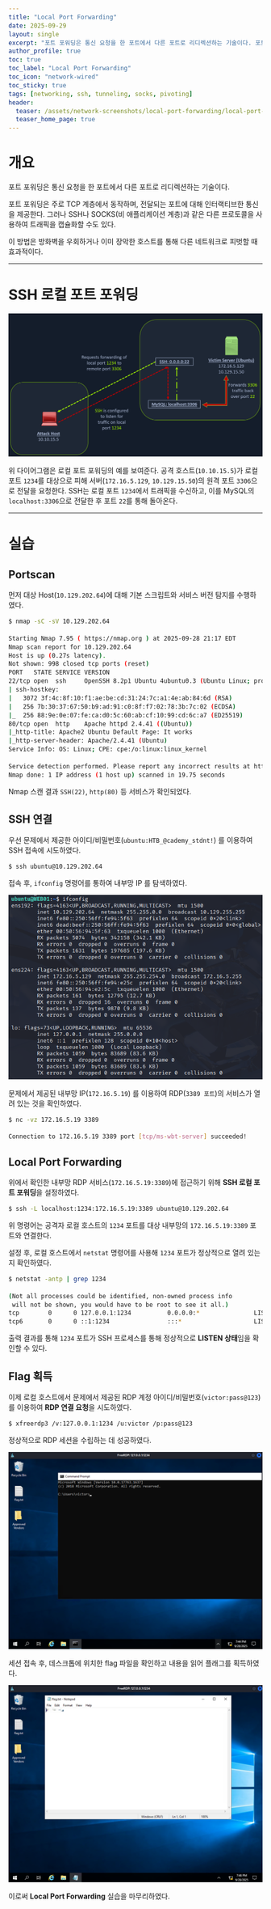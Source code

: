 ```yaml
---
title: "Local Port Forwarding"
date: 2025-09-29
layout: single
excerpt: "포트 포워딩은 통신 요청을 한 포트에서 다른 포트로 리디렉션하는 기술이다. 포트 포워딩은 주로 TCP 계층에서 동작하며, 전달되는 포트에 대해 인터랙티브한 통신을 제공한다. 그러나 SSH나 SOCKS(비 애플리케이션 계층)과 같은 다른 프로토콜을 사용하여 트래픽을 캡슐화할 수도 있다. 이 방법은 방화벽을 우회하거나 이미 장악한 호스트를 통해 다른 네트워크로 피벗할 때 효과적이다."
author_profile: true
toc: true
toc_label: "Local Port Forwarding"
toc_icon: "network-wired"
toc_sticky: true
tags: [networking, ssh, tunneling, socks, pivoting]
header:
  teaser: /assets/network-screenshots/local-port-forwarding/local-port-forwarding.png
  teaser_home_page: true
---
```


# 개요

포트 포워딩은 통신 요청을 한 포트에서 다른 포트로 리디렉션하는 기술이다. 

포트 포워딩은 주로 TCP 계층에서 동작하며, 전달되는 포트에 대해 인터랙티브한 통신을 제공한다.
그러나 SSH나 SOCKS(비 애플리케이션 계층)과 같은 다른 프로토콜을 사용하여 트래픽을 캡슐화할 수도 있다. 

이 방법은 방화벽을 우회하거나 이미 장악한 호스트를 통해 다른 네트워크로 피벗할 때 효과적이다.

---

# SSH 로컬 포트 포워딩

![Domain](/assets/network-screenshots/local-port-forwarding/local-port-forwarding.png)

위 다이어그램은 로컬 포트 포워딩의 예를 보여준다.
공격 호스트(`10.10.15.5`)가 로컬 포트 `1234`를 대상으로 피해 서버(`172.16.5.129`, `10.129.15.50`)의 원격 포트 `3306`으로 전달을 요청한다. 
SSH는 로컬 포트 `1234`에서 트래픽을 수신하고, 이를 MySQL의 `localhost:3306`으로 전달한 후 포트 `22`를 통해 돌아온다.

---

# 실습

## Portscan

먼저 대상 Host(`10.129.202.64`)에 대해 기본 스크립트와 서비스 버전 탐지를 수행하였다.

```bash
$ nmap -sC -sV 10.129.202.64  
                                               
Starting Nmap 7.95 ( https://nmap.org ) at 2025-09-28 21:17 EDT
Nmap scan report for 10.129.202.64
Host is up (0.27s latency).
Not shown: 998 closed tcp ports (reset)
PORT   STATE SERVICE VERSION
22/tcp open  ssh     OpenSSH 8.2p1 Ubuntu 4ubuntu0.3 (Ubuntu Linux; protocol 2.0)
| ssh-hostkey: 
|   3072 3f:4c:8f:10:f1:ae:be:cd:31:24:7c:a1:4e:ab:84:6d (RSA)
|   256 7b:30:37:67:50:b9:ad:91:c0:8f:f7:02:78:3b:7c:02 (ECDSA)
|_  256 88:9e:0e:07:fe:ca:d0:5c:60:ab:cf:10:99:cd:6c:a7 (ED25519)
80/tcp open  http    Apache httpd 2.4.41 ((Ubuntu))
|_http-title: Apache2 Ubuntu Default Page: It works
|_http-server-header: Apache/2.4.41 (Ubuntu)
Service Info: OS: Linux; CPE: cpe:/o:linux:linux_kernel

Service detection performed. Please report any incorrect results at https://nmap.org/submit/ .
Nmap done: 1 IP address (1 host up) scanned in 19.75 seconds
```

Nmap 스캔 결과 `SSH(22)`, `http(80)` 등 서비스가 확인되었다.

## SSH 연결

우선 문제에서 제공한 아이디/비밀번호(`ubuntu:HTB_@cademy_stdnt!`) 를 이용하여 SSH 접속에 시도하였다.

```bash
$ ssh ubuntu@10.129.202.64
```

접속 후, `ifconfig` 명령어를 통하여 내부망 IP 를 탐색하였다.

![Domain](/assets/network-screenshots/local-port-forwarding/ifconfig.png)

문제에서 제공된 내부망 IP(`172.16.5.19`) 를 이용하여 RDP(`3389 포트`)의 서비스가 열려 있는 것을 확인하였다.

```bash
$ nc -vz 172.16.5.19 3389

Connection to 172.16.5.19 3389 port [tcp/ms-wbt-server] succeeded!
```

## Local Port Forwarding

위에서 확인한 내부망 RDP 서비스(`172.16.5.19:3389`)에 접근하기 위해 **SSH 로컬 포트 포워딩**을 설정하였다.

```bash
$ ssh -L localhost:1234:172.16.5.19:3389 ubuntu@10.129.202.64
```

위 명령어는 공격자 로컬 호스트의 `1234` 포트를 대상 내부망의 `172.16.5.19:3389` 포트와 연결한다.

설정 후, 로컬 호스트에서 `netstat` 명령어를 사용해 `1234` 포트가 정상적으로 열려 있는지 확인하였다.

```bash
$ netstat -antp | grep 1234 

(Not all processes could be identified, non-owned process info
 will not be shown, you would have to be root to see it all.)
tcp        0      0 127.0.0.1:1234          0.0.0.0:*               LISTEN      17895/ssh           
tcp6       0      0 ::1:1234                :::*                    LISTEN      17895/ssh   
```

출력 결과를 통해 `1234` 포트가 SSH 프로세스를 통해 정상적으로 **LISTEN 상태**임을 확인할 수 있다.

## Flag 획득

이제 로컬 호스트에서 문제에서 제공된 RDP 계정 아이디/비밀번호(`victor:pass@123`)를 이용하여 **RDP 연결 요청**을 시도하였다.

```bash
$ xfreerdp3 /v:127.0.0.1:1234 /u:victor /p:pass@123
```

정상적으로 RDP 세션을 수립하는 데 성공하였다.

![Domain](/assets/network-screenshots/local-port-forwarding/rdp-connect.png)

세션 접속 후, 데스크톱에 위치한 flag 파일을 확인하고 내용을 읽어 플래그를 획득하였다.

![Domain](/assets/network-screenshots/local-port-forwarding/flag.png)

이로써 **Local Port Forwarding** 실습을 마무리하였다.



